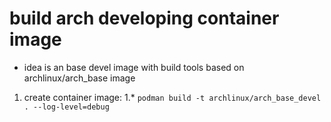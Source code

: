 # build arch developing container image

* idea is an base devel image with build tools based on archlinux/arch_base image

1. create container image:
1.* `podman build -t archlinux/arch_base_devel . --log-level=debug`
